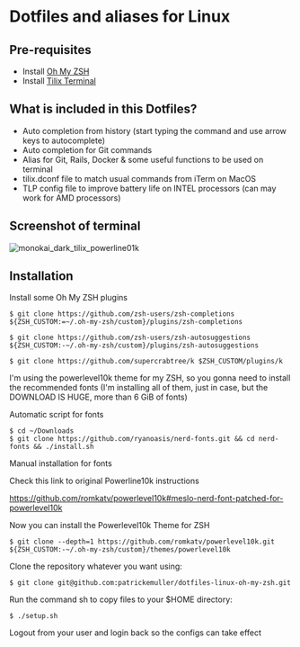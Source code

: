 # Dotfiles and aliases for Linux

## Pre-requisites

- Install [Oh My ZSH](https://github.com/ohmyzsh/ohmyzsh)
- Install [Tilix Terminal](https://gnunn1.github.io/tilix-web)

## What is included in this Dotfiles?

- Auto completion from history (start typing the command and use arrow keys to autocomplete)
- Auto completion for Git commands
- Alias for Git, Rails, Docker & some useful functions to be used on terminal
- tilix.dconf file to match usual commands from iTerm on MacOS
- TLP config file to improve battery life on INTEL processors (can may work for AMD processors)

## Screenshot of terminal

![monokai_dark_tilix_powerline01k](https://user-images.githubusercontent.com/1644530/80638023-33ca8980-8a36-11ea-9cae-2ea7dc9d8a02.jpeg)


## Installation

Install some Oh My ZSH plugins

```shell
$ git clone https://github.com/zsh-users/zsh-completions ${ZSH_CUSTOM:=~/.oh-my-zsh/custom}/plugins/zsh-completions

$ git clone https://github.com/zsh-users/zsh-autosuggestions ${ZSH_CUSTOM:-~/.oh-my-zsh/custom}/plugins/zsh-autosuggestions

$ git clone https://github.com/supercrabtree/k $ZSH_CUSTOM/plugins/k
```

I'm using the powerlevel10k theme for my ZSH, so you gonna need to install the recommended fonts (I'm installing all
of them, just in case, but the DOWNLOAD IS HUGE, more than 6 GiB of fonts)

Automatic script for fonts
```shell
$ cd ~/Downloads
$ git clone https://github.com/ryanoasis/nerd-fonts.git && cd nerd-fonts && ./install.sh
```

Manual installation for fonts

Check this link to original Powerline10k instructions

https://github.com/romkatv/powerlevel10k#meslo-nerd-font-patched-for-powerlevel10k


Now you can install the Powerlevel10k Theme for ZSH
```shell
$ git clone --depth=1 https://github.com/romkatv/powerlevel10k.git ${ZSH_CUSTOM:-~/.oh-my-zsh/custom}/themes/powerlevel10k
```

Clone the repository whatever you want using:

```shell
$ git clone git@github.com:patrickemuller/dotfiles-linux-oh-my-zsh.git
```

Run the command sh to copy files to your $HOME directory:

```shell
$ ./setup.sh
```

Logout from your user and login back so the configs can take effect
